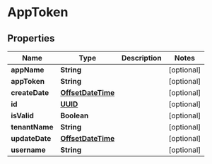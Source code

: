 
# AppToken

## Properties
Name | Type | Description | Notes
------------ | ------------- | ------------- | -------------
**appName** | **String** |  |  [optional]
**appToken** | **String** |  |  [optional]
**createDate** | [**OffsetDateTime**](OffsetDateTime.md) |  |  [optional]
**id** | [**UUID**](UUID.md) |  |  [optional]
**isValid** | **Boolean** |  |  [optional]
**tenantName** | **String** |  |  [optional]
**updateDate** | [**OffsetDateTime**](OffsetDateTime.md) |  |  [optional]
**username** | **String** |  |  [optional]



